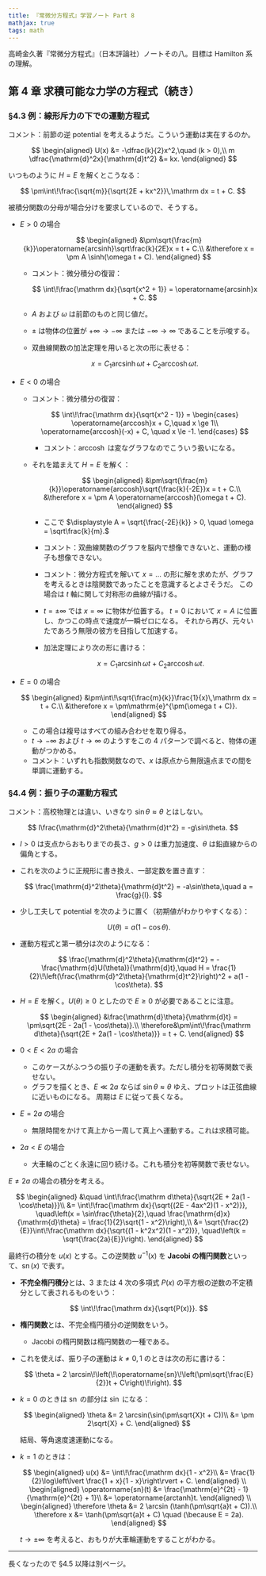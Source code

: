 ```yaml
---
title: 『常微分方程式』学習ノート Part 8
mathjax: true
tags: math
---
```


高崎金久著『常微分方程式』（日本評論社）ノートその八。目標は Hamilton 系の理解。

## 第 4 章 求積可能な力学の方程式（続き）

### §4.3 例：線形斥力の下での運動方程式

コメント：前節の逆 potential を考えるようだ。こういう運動は実在するのか。

$$
\begin{aligned}
U(x) &= -\dfrac{k}{2}x^2,\quad (k > 0),\\
m \dfrac{\mathrm{d}^2x}{\mathrm{d}t^2} &= kx.
\end{aligned}
$$

いつものように $H = E$ を解くとこうなる：

$$
\pm\int\!\frac{\sqrt{m}}{\sqrt{2E + kx^2}}\,\mathrm dx = t + C.
$$

被積分関数の分母が場合分けを要求しているので、そうする。

* $E > 0$ の場合

  $$
  \begin{aligned}
  &\pm\sqrt{\frac{m}{k}}\operatorname{arcsinh}\sqrt\frac{k}{2E}x = t + C.\\
  &\therefore x = \pm A \sinh(\omega t + C).
  \end{aligned}
  $$

  * コメント：微分積分の復習：

    $$
    \int\!\frac{\mathrm dx}{\sqrt{x^2 + 1}} = \operatorname{arcsinh}x + C.
    $$

  * $A$ および $\omega$ は前節のものと同じ値だ。
  * $\pm$ は物体の位置が $+\infty \to -\infty$ または $-\infty \to \infty$ であることを示唆する。
  * 双曲線関数の加法定理を用いると次の形に表せる：

    $$
    x = C_1 \operatorname{arcsinh} \omega t + C_2 \operatorname{arccosh} \omega t.
    $$

* $E < 0$ の場合

  * コメント：微分積分の復習：

    $$
    \int\!\frac{\mathrm dx}{\sqrt{x^2 - 1}} =
    \begin{cases}
    \operatorname{arccosh}x + C,\quad x \ge 1\\
    \operatorname{arccosh}(-x) + C, \quad x \le -1.
    \end{cases}
    $$

    * コメント：$\operatorname{arccosh}$ は変なグラフなのでこういう扱いになる。

  * それを踏まえて $H = E$ を解く：

    $$
    \begin{aligned}
    &\pm\sqrt{\frac{m}{k}}\operatorname{arccosh}\sqrt{\frac{k}{-2E}}x = t + C.\\
    &\therefore x = \pm A \operatorname{arccosh}(\omega t + C).
    \end{aligned}
    $$

    * ここで $\displaystyle A = \sqrt{\frac{-2E}{k}} > 0, \quad \omega = \sqrt\frac{k}{m}.$
    * コメント：双曲線関数のグラフを脳内で想像できないと、運動の様子も想像できない。
    * コメント：微分方程式を解いて $x = \dots$ の形に解を求めたが、グラフを考えるときは陰関数であったことを意識するとよさそうだ。
      この場合は $t$ 軸に関して対称形の曲線が描ける。
    * $t = \pm\infty$ では $x = \infty$ に物体が位置する。
      $t = 0$ において $x = A$ に位置し、かつこの時点で速度が一瞬ゼロになる。
      それから再び、元々いたであろう無限の彼方を目指して加速する。
    * 加法定理により次の形に書ける：

      $$
      x = C_1 \operatorname{arcsinh}\omega t + C_2 \operatorname{arccosh}\omega t.
      $$

* $E = 0$ の場合

  $$
  \begin{aligned}
      &\pm\int\!\sqrt{\frac{m}{k}}\frac{1}{x}\,\mathrm dx = t + C.\\
      &\therefore x = \pm\mathrm{e}^{\pm(\omega t + C)}.
  \end{aligned}
  $$

  * この場合は複号はすべての組み合わせを取り得る。
  * $t \to -\infty$ および $t \to \infty$ のようすをこの 4 パターンで調べると、物体の運動がつかめる。
  * コメント：いずれも指数関数なので、$x$ は原点から無限遠点までの間を単調に運動する。

### §4.4 例：振り子の運動方程式

コメント：高校物理とは違い、いきなり $\sin\theta \approx \theta$ とはしない。

$$
l\frac{\mathrm{d}^2\theta}{\mathrm{d}t^2} = -g\sin\theta.
$$

* $l > 0$ は支点からおもりまでの長さ、$g > 0$ は重力加速度、$\theta$ は鉛直線からの偏角とする。
* これを次のように正規形に書き換え、一部定数を置き直す：

  $$
  \frac{\mathrm{d}^2\theta}{\mathrm{d}t^2} = -a\sin\theta,\quad a = \frac{g}{l}.
  $$

* 少し工夫して potential を次のように置く（初期値がわかりやすくなる）：

  $$
  U(\theta) = a(1 - \cos\theta).
  $$

* 運動方程式と第一積分は次のようになる：

  $$
  \frac{\mathrm{d}^2\theta}{\mathrm{d}t^2} = -\frac{\mathrm{d}U(\theta)}{\mathrm{d}t},\quad
  H = \frac{1}{2}\!\left(\frac{\mathrm{d}^2\theta}{\mathrm{d}t^2}\right)^2 + a(1 - \cos\theta).
  $$

* $H = E$ を解く。$U(\theta) \ge 0$ としたので $E \ge 0$ が必要であることに注意。

  $$
  \begin{aligned}
  &\frac{\mathrm{d}\theta}{\mathrm{d}t} = \pm\sqrt{2E - 2a(1 - \cos\theta)}.\\
  \therefore&\pm\int\!\frac{\mathrm d\theta}{\sqrt{2E + 2a(1 - \cos\theta)}} = t + C.
  \end{aligned}
  $$

* $0 < E < 2a$ の場合
  * このケースがふつうの振り子の運動を表す。ただし積分を初等関数で表せない。
  * グラフを描くとき、$E \ll 2a$ ならば $\sin\theta \approx \theta$ ゆえ、プロットは正弦曲線に近いものになる。
    周期は $E$ に従って長くなる。
* $E = 2a$ の場合
  * 無限時間をかけて真上から一周して真上へ運動する。これは求積可能。
* $2a < E$ の場合
  * 大車輪のごとく永遠に回り続ける。これも積分を初等関数で表せない。

$E \ne 2a$ の場合の積分を考える。

$$
\begin{aligned}
&\quad \int\!\frac{\mathrm d\theta}{\sqrt{2E + 2a(1 - \cos\theta)}}\\
&= \int\!\frac{\mathrm dx}{\sqrt{(2E - 4ax^2)(1 - x^2)}}, \quad\left(x = \sin\frac{\theta}{2},\quad \frac{\mathrm{d}x}{\mathrm{d}\theta} = \frac{1}{2}\sqrt{1 - x^2}\right),\\
&= \sqrt{\frac{2}{E}}\int\!\frac{\mathrm dx}{\sqrt{(1 - k^2x^2)(1 - x^2)}}, \quad\left(k = \sqrt{\frac{2a}{E}}\right).
\end{aligned}
$$

最終行の積分を $u(x)$ とする。この逆関数 $u ^{-1}(x)$ を **Jacobi の楕円関数**といって、$\operatorname{sn}(x)$ で表す。

* **不完全楕円積分**とは、3 または 4 次の多項式 $P(x)$ の平方根の逆数の不定積分として表されるものをいう：

  $$
  \int\!\frac{\mathrm dx}{\sqrt{P(x)}}.
  $$

* **楕円関数**とは、不完全楕円積分の逆関数をいう。
  * Jacobi の楕円関数は楕円関数の一種である。

* これを使えば、振り子の運動は $k \ne 0, 1$ のときは次の形に書ける：

  $$
  \theta = 2 \arcsin\!\left(\!\operatorname{sn}\!\left(\pm\sqrt{\frac{E}{2}}t + C\right)\!\right).
  $$

* $k = 0$ のときは $\operatorname{sn}$ の部分は $\sin$ になる：

  $$
  \begin{aligned}
  \theta &= 2 \arcsin(\sin(\pm\sqrt{X}t + C))\\
  &= \pm 2\sqrt{X} + C.
  \end{aligned}
  $$

  結局、等角速度速運動になる。
* $k = 1$ のときは：

  $$
  \begin{aligned}
  u(x) &= \int\!\frac{\mathrm dx}{1 - x^2}\\
  &= \frac{1}{2}\log\left\lvert \frac{1 + x}{1 - x}\right\rvert + C.
  \end{aligned}
  \\
  \begin{aligned}
  \operatorname{sn}(t) &= \frac{\mathrm{e}^{2t} - 1}{\mathrm{e}^{2t} + 1}\\
  &= \operatorname{arctanh}t.
  \end{aligned}
  \\
  \begin{aligned}
  \therefore \theta &= 2 \arcsin (\tanh(\pm\sqrt{a}t + C)).\\
  \therefore x &= \tanh(\pm\sqrt{a}t + C) \quad (\because E = 2a).
  \end{aligned}
  $$

  $t \to \pm\infty$ を考えると、おもりが大車輪運動をすることがわかる。

----

長くなったので §4.5 以降は別ページ。
